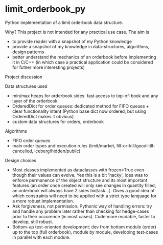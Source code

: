 # limit_orderbook_py
Python implementation of a limit orderbook data structure.

Why?
This project is not intended for any practical use case.
The aim is 
- to provide reader with a snapshot of my Python knowledge
- provide a snapshot of my knowledge in data-structures, algorithms, design patterns
- better understand the mechanics of an orderbook before implementing it in C/C++ (in which case a practical application could be considered for futher more interesting projects)


Project discussion

Data structures used
- min/max heaps for orderbook sides: fast access to top-of-book and any layer of the orderbook
- OrderedDict for order queues: dedicated method for FIFO queues + clear functionality intent (Python base dict now ordered, but using OrderedDict makes it obvious)
- custom data structures for orders, orderbook

Algorithms
- FIFO order queues
- main order types and execution rules (limit/market, fill-or-kill/good-till-cancelled, iceberg/hidden/public)

Design choices
- Most classes implemented as dataclasses with frozen=True even though their values can evolve. Yes this is a bit 'hacky', idea was to enforce permanence of the object structure and its most important features (an order once created will only see changes in quantity filled, an orderbook will always have 2 sides bid/ask...). Gives a good idea of which constraints will need to be applied with a strict type language for a more robust implementation.
- Ask forgiveness, not permission. Pythonic way of handling errors: try and handle any problem later rather than checking for hedge-cases prior to their occurence (in most cases). Code more readable, faster to develop, still robust.
- Bottom-up test-oriented development: dev from bottom module (order) up to the top (full orderbook), module by module, developing test-cases in parallel with each module. 
